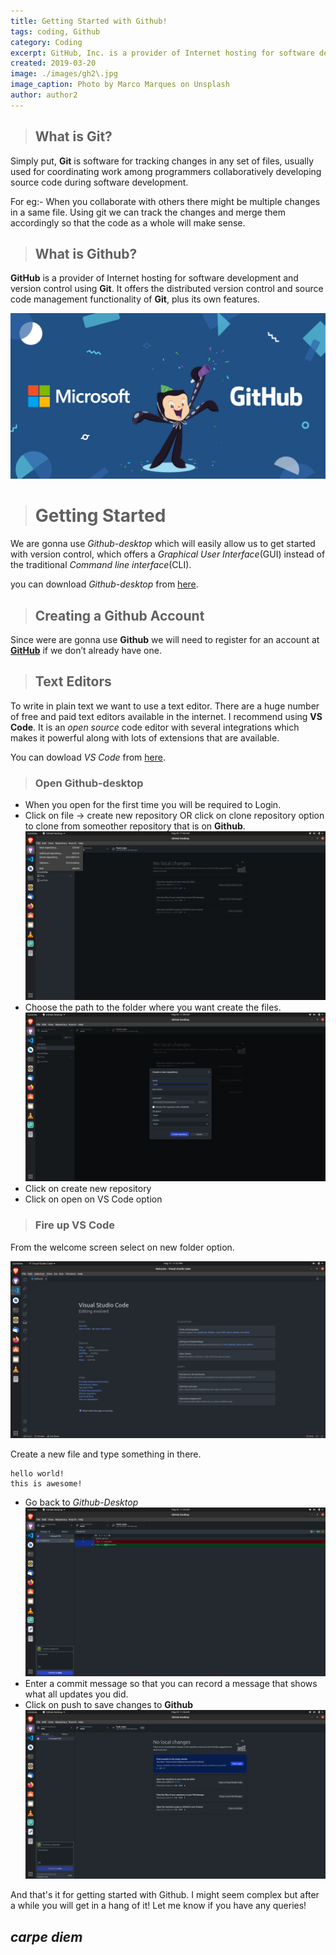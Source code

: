 ```yaml
---
title: Getting Started with Github!
tags: coding, Github
category: Coding
excerpt: GitHub, Inc. is a provider of Internet hosting for software development and version control using Git.... 
created: 2019-03-20
image: ./images/gh2\.jpg
image_caption: Photo by Marco Marques on Unsplash
author: author2
---
```

> ## What is Git?

Simply put, **Git** is software for tracking changes in any set of files, usually used for coordinating work among programmers collaboratively developing source code during software development. 

For eg:- When you collaborate with others there might be multiple changes in a same file. Using git we can track the changes and merge them accordingly so that the code as a whole will make sense.
> ## What is Github?

 **GitHub** is a provider of Internet hosting for software development and version control using **Git**. It offers the distributed version control and source code management functionality of **Git**, plus its own features.

![img](./images/gh1.png) 

> # Getting Started

We are gonna use *Github-desktop* which will easily allow us to get started with version control, which offers a *Graphical User Interface*(GUI) instead of the traditional *Command line interface*(CLI).

you can download *Github-desktop* from [here](https://desktop.github.com/).

> ## Creating a Github Account

Since were are gonna use **Github** we will need to register for an account at [**GitHub**](https://github.com) if we don’t already have one.

> ## Text Editors

To write in plain text we want to use a text editor. There are a huge number of free and paid text editors available in the internet. I recommend using **VS Code**. It is an *open source* code editor with several integrations which makes it powerful along with lots of extensions that are available.

You can dowload *VS Code* from [here](https://code.visualstudio.com/). 



> ### Open Github-desktop

- When you open for the first time you will be required to Login.
- Click on file -> create new repository OR click on clone repository option to clone from someother repository that is on **Github**.
![img](./images/0.png)
- Choose the path to the folder where you want create the files.
![img](./images/1.png)
- Click on create new repository
- Click on open on VS Code option


> ### Fire up VS Code

From the welcome screen select on new folder option.

![img-vscode](./images/gh-3.png)

Create a new file and type something in there.

```
hello world!
this is awesome!

```

- Go back to *Github-Desktop*
![img](./images/4.png)
- Enter a commit message so that you can record a message that shows what all updates you did.
- Click on push to save changes to **Github**
![img](./images/5.png)

And that's it for getting started with Github.
I might seem complex but after a while you will get in a hang of it!
Let me know if you have any queries!

## *carpe diem*